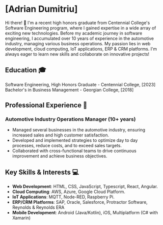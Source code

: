 # [Adrian Dumitriu]

Hi there! 👋 I'm a recent high honors graduate from Centennial College's Software Engineering program, where I gained expertise in a wide array of exciting new technologies. Before my academic journey in software engineering, I accumulated over 10 years of experience in the automotive industry, managing various business operations. My passion lies in web development, cloud computing, IoT applications, ERP & CRM platforms. I'm always eager to learn new skills and collaborate on innovative projects!

## Education 🎓
Software Engineering, High Honors Graduate - Centennial College, [2023]  
Bachelor's in Business Management - Georgian College, [2018]

## Professional Experience 🚀
### Automotive Industry Operations Manager (10+ years)
- Managed several businesses in the automotive industry, ensuring increased sales and high customer satisfaction.
- Developed and implemented strategies to optimize day to day processes, reduce costs, and to exceed sales targets.
- Collaborated with cross-functional teams to drive continuous improvement and achieve business objectives.

## Key Skills & Interests 💻
- **Web Development**: HTML, CSS, JavaScript, Typescript, React, Angular.  
- **Cloud Computing**: AWS, Azure, Google Cloud Platform.  
- **IoT Applications**: MQTT, Node-RED, Raspberry Pi.  
- **ERP/CRM Platforms**: SAP, Oracle, Salesforce, Protractor Software, Reynolds & Reynolds ERA
- **Mobile Development**: Android (Java/Kotlin), iOS, Multiplatform (C# with Xamarin)
